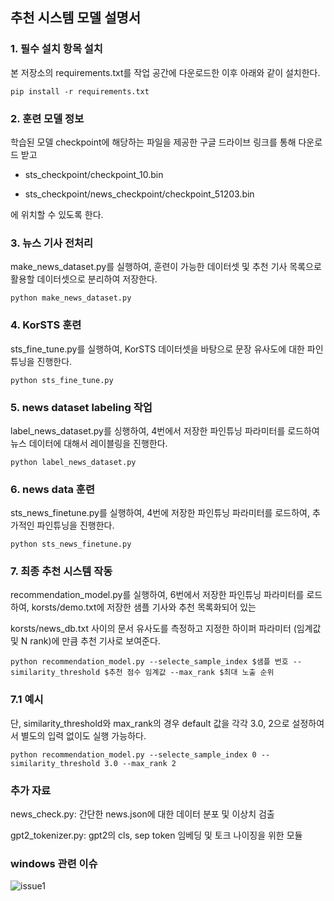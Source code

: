 ## 추천 시스템 모델 설명서

### 1. 필수 설치 항목 설치

본 저장소의 requirements.txt를 작업 공간에 다운로드한 이후 아래와 같이 설치한다.  

```
pip install -r requirements.txt
```
### 2. 훈련 모델 정보

학습된 모델 checkpoint에 해당하는 파일을 제공한 구글 드라이브 링크를 통해 다운로드 받고

- sts_checkpoint/checkpoint_10.bin

- sts_checkpoint/news_checkpoint/checkpoint_51203.bin

에 위치할 수 있도록 한다.

### 3. 뉴스 기사 전처리

make_news_dataset.py를 실행하여, 훈련이 가능한 데이터셋 및 추천 기사 목록으로 활용할 데이터셋으로 분리하여 저장한다. 

```
python make_news_dataset.py
```

### 4. KorSTS 훈련

sts_fine_tune.py를 실행하여, KorSTS 데이터셋을 바탕으로 문장 유사도에 대한 파인 튜닝을 진행한다. 

```
python sts_fine_tune.py
```

### 5. news dataset labeling 작업

label_news_dataset.py를 싱행하여, 4번에서 저장한 파인튜닝 파라미터를 로드하여 뉴스 데이터에 대해서 레이블링을 진행한다. 

```
python label_news_dataset.py
```

### 6. news data 훈련

sts_news_finetune.py를 실행하여, 4번에 저장한 파인튜닝 파라미터를 로드하여, 추가적인 파인튜닝을 진행한다. 

```
python sts_news_finetune.py
```

### 7. 최종 추천 시스템 작동

recommendation_model.py를 실행하여, 6번에서 저장한 파인튜닝 파라미터를 로드하여, korsts/demo.txt에 저장한 샘플 기사와 추천 목록화되어 있는

korsts/news_db.txt 사이의 문서 유사도를 측정하고 지정한 하이퍼 파라미터 (임계값 및 N rank)에 만큼 추천 기사로 보여준다.

```
python recommendation_model.py --selecte_sample_index $샘플 번호 --similarity_threshold $추천 점수 임계값 --max_rank $최대 노출 순위
```

### 7.1 예시

단, similarity_threshold와 max_rank의 경우 default 값을 각각 3.0, 2으로 설정하여서 별도의 입력 없이도 실행 가능하다.

```
python recommendation_model.py --selecte_sample_index 0 --similarity_threshold 3.0 --max_rank 2
```


### 추가 자료

news_check.py: 간단한 news.json에 대한 데이터 분포 및 이상치 검출

gpt2_tokenizer.py: gpt2의 cls, sep token 임베딩 및 토크 나이징을 위한 모듈 

### windows 관련 이슈

![issue1]()






